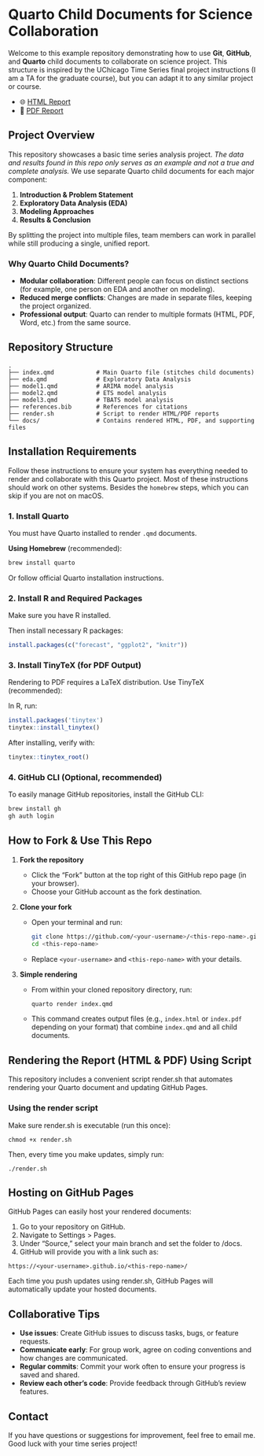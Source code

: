 # Quarto Child Documents for Science Collaboration

Welcome to this example repository demonstrating how to use **Git**, **GitHub**, and **Quarto** child documents to collaborate on science project. This structure is inspired by the UChicago Time Series final project instructions (I am a TA for the graduate course), but you can adapt it to any similar project or course. 
- 🌐 [HTML Report](https://GoldbergData.github.io/quarto-tutorial-child-documents/)
- 📄 [PDF Report](https://GoldbergData.github.io/quarto-tutorial-child-documents/index.pdf)

## Project Overview

This repository showcases a basic time series analysis project. *The data and results found in this repo only serves as an example and not a true and complete analysis.* We use separate Quarto child documents for each major component:

1. **Introduction & Problem Statement**
2. **Exploratory Data Analysis (EDA)**
3. **Modeling Approaches**
4. **Results & Conclusion**

By splitting the project into multiple files, team members can work in parallel while still producing a single, unified report.

### Why Quarto Child Documents?

- **Modular collaboration**: Different people can focus on distinct sections (for example, one person on EDA and another on modeling).
- **Reduced merge conflicts**: Changes are made in separate files, keeping the project organized.
- **Professional output**: Quarto can render to multiple formats (HTML, PDF, Word, etc.) from the same source.

## Repository Structure

```text
.
├── index.qmd            # Main Quarto file (stitches child documents)
├── eda.qmd              # Exploratory Data Analysis
├── model1.qmd           # ARIMA model analysis
├── model2.qmd           # ETS model analysis
├── model3.qmd           # TBATS model analysis
├── references.bib       # References for citations
├── render.sh            # Script to render HTML/PDF reports
└── docs/                # Contains rendered HTML, PDF, and supporting files
```

## Installation Requirements

Follow these instructions to ensure your system has everything needed to render and collaborate with this Quarto project. Most of these instructions should work on other systems. Besides the `homebrew` steps, which you can skip if you are not on macOS.

### 1. Install Quarto

You must have Quarto installed to render `.qmd` documents.

**Using Homebrew** (recommended):

```bash
brew install quarto
```

Or follow official Quarto installation instructions.

### 2. Install R and Required Packages

Make sure you have R installed.

Then install necessary R packages:

```r
install.packages(c("forecast", "ggplot2", "knitr"))
```

### 3. Install TinyTeX (for PDF Output)

Rendering to PDF requires a LaTeX distribution. Use TinyTeX (recommended):

In R, run:
```r
install.packages('tinytex')
tinytex::install_tinytex()
```

After installing, verify with:
```r
tinytex::tinytex_root()
```

### 4. GitHub CLI (Optional, recommended)
To easily manage GitHub repositories, install the GitHub CLI:

```bash
brew install gh
gh auth login
```

## How to Fork & Use This Repo

1. **Fork the repository**  
   - Click the “Fork” button at the top right of this GitHub repo page (in your browser).
   - Choose your GitHub account as the fork destination.

2. **Clone your fork**  
   - Open your terminal and run:
     ```bash
     git clone https://github.com/<your-username>/<this-repo-name>.git
     cd <this-repo-name>
     ```
   - Replace `<your-username>` and `<this-repo-name>` with your details.

3. **Simple rendering**  
   - From within your cloned repository directory, run:
     ```bash
     quarto render index.qmd
     ```
   - This command creates output files (e.g., `index.html` or `index.pdf` depending on your format) that combine `index.qmd` and all child documents.

## Rendering the Report (HTML & PDF) Using Script

This repository includes a convenient script render.sh that automates rendering your Quarto document and updating GitHub Pages.

### Using the render script

Make sure render.sh is executable (run this once):
```
chmod +x render.sh
```

Then, every time you make updates, simply run:
```
./render.sh
```

## Hosting on GitHub Pages

GitHub Pages can easily host your rendered documents:
1.	Go to your repository on GitHub.
2.	Navigate to Settings > Pages.
3.	Under “Source,” select your main branch and set the folder to /docs.
4.	GitHub will provide you with a link such as:

```
https://<your-username>.github.io/<this-repo-name>/
```

Each time you push updates using render.sh, GitHub Pages will automatically update your hosted documents.

## Collaborative Tips

- **Use issues**: Create GitHub issues to discuss tasks, bugs, or feature requests.
- **Communicate early**: For group work, agree on coding conventions and how changes are communicated.
- **Regular commits**: Commit your work often to ensure your progress is saved and shared.
- **Review each other’s code**: Provide feedback through GitHub’s review features.

## Contact

If you have questions or suggestions for improvement, feel free to email me. Good luck with your time series project!

